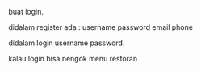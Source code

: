 buat login.

didalam register ada :
username
password
email
phone

didalam login username password.

kalau login bisa nengok menu restoran

